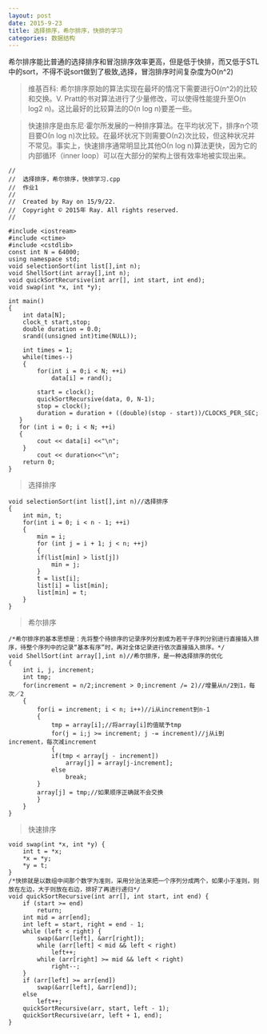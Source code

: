 ```yaml
---
layout: post
date: 2015-9-23
title: 选择排序，希尔排序，快排的学习
categories: 数据结构
---
```


希尔排序能比普通的选择排序和冒泡排序效率更高，但是低于快排，而又低于STL中的sort，不得不说sort做到了极致,选择，冒泡排序时间复杂度为O(n^2)

>维基百科:
希尔排序原始的算法实现在最坏的情况下需要进行O(n^2)的比较和交换。V. Pratt的书对算法进行了少量修改，可以使得性能提升至O(n log2 n)。这比最好的比较算法的O(n log n)要差一些。


>快速排序是由东尼·霍尔所发展的一种排序算法。在平均状况下，排序n个项目要Ο(n log n)次比较。在最坏状况下则需要Ο(n2)次比较，但这种状况并不常见。事实上，快速排序通常明显比其他Ο(n log n)算法更快，因为它的内部循环（inner loop）可以在大部分的架构上很有效率地被实现出来。

	//
	//  选择排序，希尔排序，快排学习.cpp
	//  作业1
	//
	//  Created by Ray on 15/9/22.
	//  Copyright © 2015年 Ray. All rights reserved.
	//
	
	#include <iostream>
	#include <ctime>
	#include <cstdlib>
	const int N = 64000;
	using namespace std;
	void selectionSort(int list[],int n);
	void ShellSort(int array[],int n);
	void quickSortRecursive(int arr[], int start, int end);
	void swap(int *x, int *y);
	
	int main()
	{
	    int data[N];
	    clock_t start,stop;
	    double duration = 0.0;
	    srand((unsigned int)time(NULL));
    
	    int times = 1;
	    while(times--)
	    {
	        for(int i = 0;i < N; ++i)
	            data[i] = rand();
        
	        start = clock();
	        quickSortRecursive(data, 0, N-1);
	        stop = clock();
	        duration = duration + ((double)(stop - start))/CLOCKS_PER_SEC;
	   }
	   for (int i = 0; i < N; ++i)
	   {
			cout << data[i] <<"\n";
		}
			cout << duration<<"\n";
    	return 0;
	}

>选择排序

	void selectionSort(int list[],int n)//选择排序
	{
    	int min, t;
    	for(int i = 0; i < n - 1; ++i)
    	{
			min = i;
			for (int j = i + 1; j < n; ++j)
        	{
            if(list[min] > list[j])
                min = j;
        	}
        	t = list[i];
        	list[i] = list[min];
        	list[min] = t;
    	}
	}

>希尔排序

	/*希尔排序的基本思想是：先将整个待排序的记录序列分割成为若干子序列分别进行直接插入排序，待整个序列中的记录“基本有序”时，再对全体记录进行依次直接插入排序。*/
	void ShellSort(int array[],int n)//希尔排序，是一种选择排序的优化
	{
    	int i, j, increment;
    	int tmp;
    	for(increment = n/2;increment > 0;increment /= 2)//增量从n/2到1，每次／2
    	{
        	for(i = increment; i < n; i++)//i从increment到n-1
        	{
            	tmp = array[i];//将array[i]的值赋予tmp
            	for(j = i;j >= increment; j -= increment)//j从i到increment，每次减increment
            	{
                if(tmp < array[j - increment])
                    array[j] = array[j-increment];
                else
                    break;
            }
            array[j] = tmp;//如果顺序正确就不会交换
        	}
    	}
	}

>快速排序

	void swap(int *x, int *y) {
    	int t = *x;
    	*x = *y;
    	*y = t;
	}
	/*快排就是以数组中间那个数字为准则，采用分治法来把一个序列分成两个，如果小于准则，则放在左边，大于则放在右边，排好了再进行递归*/
	void quickSortRecursive(int arr[], int start, int end) {
    	if (start >= end)
        	return;
    	int mid = arr[end];
    	int left = start, right = end - 1;
    	while (left < right) {
        	swap(&arr[left], &arr[right]);
        	while (arr[left] < mid && left < right)
            	left++;
        	while (arr[right] >= mid && left < right)
            	right--;
    	}
    	if (arr[left] >= arr[end])
        	swap(&arr[left], &arr[end]);
    	else
        	left++;
    	quickSortRecursive(arr, start, left - 1);
    	quickSortRecursive(arr, left + 1, end);
	}
